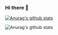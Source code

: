 ### Hi there 👋

[![Anurag's github stats](https://github-readme-stats.vercel.app/api?username=yuta0601)](https://github.com/anuraghazra/github-readme-stats)

![Anurag's github stats](https://github-readme-stats.vercel.app/api?username=anuraghazra&show_icons=true&theme=radical)